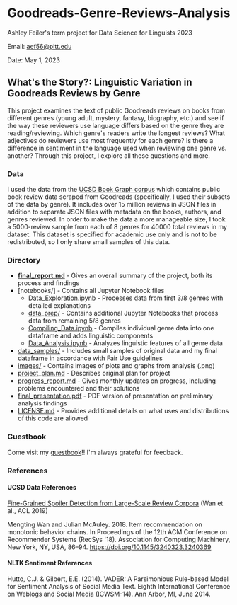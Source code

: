 # Goodreads-Genre-Reviews-Analysis
Ashley Feiler's term project for Data Science for Linguists 2023

Email: aef56@pitt.edu

Date: May 1, 2023

## What's the Story?: Linguistic Variation in Goodreads Reviews by Genre

This project examines the text of public Goodreads reviews on books from different genres (young adult, mystery, fantasy, biography, etc.) and see if the way these reviewers use language differs based on the genre they are reading/reviewing. Which genre's readers write the longest reviews? What adjectives do reviewers use most frequently for each genre? Is there a difference in sentiment in the language used when reviewing one genre vs. another? Through this project, I explore all these questions and more.

### Data

I used the data from the [UCSD Book Graph corpus](https://sites.google.com/eng.ucsd.edu/ucsdbookgraph/home) which contains public book review data scraped from Goodreads (specifically, I used their subsets of the data by genre). It includes over 15 million reviews in JSON files in addition to separate JSON files with metadata on the books, authors, and genres reviewed. In order to make the data a more manageable size, I took a 5000-review sample from each of 8 genres for 40000 total reviews in my dataset. This dataset is specified for academic use only and is not to be redistributed, so I only share small samples of this data.

### Directory

- **[final_report.md](https://github.com/Data-Science-for-Linguists-2023/Goodreads-Genre-Reviews-Analysis/blob/main/final_report.md)** - Gives an overall summary of the project, both its process and findings
- [notebooks/] - Contains all Jupyter Notebook files 
  - [Data_Exploration.ipynb](https://github.com/Data-Science-for-Linguists-2023/Goodreads-Genre-Reviews-Analysis/blob/main/Data_Exploration.ipynb) - Processes data from first 3/8 genres with detailed explanations
  - [data_prep/](https://github.com/Data-Science-for-Linguists-2023/Goodreads-Genre-Reviews-Analysis/tree/main/data_prep) - Contains additional Jupyter Notebooks that process data from remaining 5/8 genres
  - [Compiling_Data.ipynb](https://github.com/Data-Science-for-Linguists-2023/Goodreads-Genre-Reviews-Analysis/blob/main/Compiling_Data.ipynb) - Compiles individual genre data into one dataframe and adds linguistic components
  - [Data_Analysis.ipynb](https://github.com/Data-Science-for-Linguists-2023/Goodreads-Genre-Reviews-Analysis/blob/main/Data_Analysis.ipynb) - Analyzes linguistic features of all genre data
- [data_samples/](https://github.com/Data-Science-for-Linguists-2023/Goodreads-Genre-Reviews-Analysis/tree/main/data_samples) - Includes small samples of original data and my final dataframe in accordance with Fair Use guidelines
- [images/](https://github.com/Data-Science-for-Linguists-2023/Goodreads-Genre-Reviews-Analysis/tree/main/images) - Contains images of plots and graphs from analysis (.png)
- [project_plan.md](https://github.com/Data-Science-for-Linguists-2023/Goodreads-Genre-Reviews-Analysis/blob/main/project_plan.md) - Describes original plan for project
- [progress_report.md](https://github.com/Data-Science-for-Linguists-2023/Goodreads-Genre-Reviews-Analysis/blob/main/progress_report.md) - Gives monthly updates on progress, including problems encountered and their solutions
- [final_presentation.pdf](https://github.com/Data-Science-for-Linguists-2023/Goodreads-Genre-Reviews-Analysis/blob/main/final_presentation.pdf) - PDF version of presentation on preliminary analysis findings
- [LICENSE.md](https://github.com/Data-Science-for-Linguists-2023/Goodreads-Genre-Reviews-Analysis/blob/main/LICENSE.md) - Provides additional details on what uses and distributions of this code are allowed

### Guestbook

Come visit my [guestbook](https://github.com/Data-Science-for-Linguists-2023/Class-Lounge/blob/main/guestbooks/ashley.md)!! I'm always grateful for feedback. 

### References

#### UCSD Data References

[Fine-Grained Spoiler Detection from Large-Scale Review Corpora](https://aclanthology.org/P19-1248) (Wan et al., ACL 2019)

Mengting Wan and Julian McAuley. 2018. Item recommendation on monotonic behavior chains. In Proceedings of the 12th ACM Conference on Recommender Systems (RecSys '18). Association for Computing Machinery, New York, NY, USA, 86–94. https://doi.org/10.1145/3240323.3240369

#### NLTK Sentiment References

Hutto, C.J. & Gilbert, E.E. (2014). VADER: A Parsimonious Rule-based Model for Sentiment Analysis of Social Media Text. Eighth International Conference on Weblogs and Social Media (ICWSM-14). Ann Arbor, MI, June 2014.
